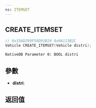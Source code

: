 ```yaml
---
ns: ITEMSET
---
```

## CREATE_ITEMSET

```c
// 0x35AD299F50D91B24 0x0A113B2C
Vehicle CREATE_ITEMSET(Vehicle distri);
```

```
NativeDB Parameter 0: BOOL distri
```

## 參數
* **distri**: 

## 返回值
